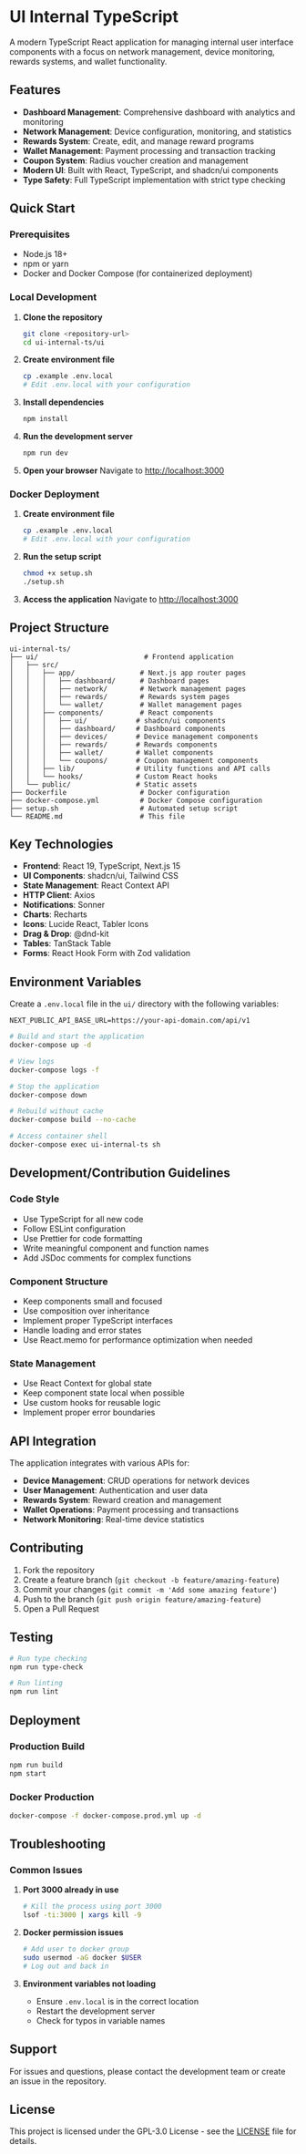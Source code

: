 # UI Internal TypeScript

A modern TypeScript React application for managing internal user interface components with a focus on network management, device monitoring, rewards systems, and wallet functionality.

## Features

- **Dashboard Management**: Comprehensive dashboard with analytics and monitoring
- **Network Management**: Device configuration, monitoring, and statistics
- **Rewards System**: Create, edit, and manage reward programs
- **Wallet Management**: Payment processing and transaction tracking
- **Coupon System**: Radius voucher creation and management
- **Modern UI**: Built with React, TypeScript, and shadcn/ui components
- **Type Safety**: Full TypeScript implementation with strict type checking

## Quick Start

### Prerequisites

- Node.js 18+
- npm or yarn
- Docker and Docker Compose (for containerized deployment)

### Local Development

1. **Clone the repository**

   ```bash
   git clone <repository-url>
   cd ui-internal-ts/ui
   ```

2. **Create environment file**

   ```bash
   cp .example .env.local
   # Edit .env.local with your configuration
   ```

3. **Install dependencies**

   ```bash
   npm install
   ```

4. **Run the development server**

   ```bash
   npm run dev
   ```

5. **Open your browser**
   Navigate to [http://localhost:3000](http://localhost:3000)

### Docker Deployment

1. **Create environment file**

   ```bash
   cp .example .env.local
   # Edit .env.local with your configuration
   ```

2. **Run the setup script**

   ```bash
   chmod +x setup.sh
   ./setup.sh
   ```

3. **Access the application**
   Navigate to [http://localhost:3000](http://localhost:3000)

## Project Structure

```
ui-internal-ts/
├── ui/                          # Frontend application
│   ├── src/
│   │   ├── app/                # Next.js app router pages
│   │   │   ├── dashboard/      # Dashboard pages
│   │   │   ├── network/        # Network management pages
│   │   │   ├── rewards/        # Rewards system pages
│   │   │   └── wallet/         # Wallet management pages
│   │   ├── components/         # React components
│   │   │   ├── ui/            # shadcn/ui components
│   │   │   ├── dashboard/     # Dashboard components
│   │   │   ├── devices/       # Device management components
│   │   │   ├── rewards/       # Rewards components
│   │   │   ├── wallet/        # Wallet components
│   │   │   └── coupons/       # Coupon management components
│   │   ├── lib/               # Utility functions and API calls
│   │   └── hooks/             # Custom React hooks
│   └── public/                # Static assets
├── Dockerfile                  # Docker configuration
├── docker-compose.yml          # Docker Compose configuration
├── setup.sh                    # Automated setup script
└── README.md                   # This file
```

## Key Technologies

- **Frontend**: React 19, TypeScript, Next.js 15
- **UI Components**: shadcn/ui, Tailwind CSS
- **State Management**: React Context API
- **HTTP Client**: Axios
- **Notifications**: Sonner
- **Charts**: Recharts
- **Icons**: Lucide React, Tabler Icons
- **Drag & Drop**: @dnd-kit
- **Tables**: TanStack Table
- **Forms**: React Hook Form with Zod validation

## Environment Variables

Create a `.env.local` file in the `ui/` directory with the following variables:

```env
NEXT_PUBLIC_API_BASE_URL=https://your-api-domain.com/api/v1
```

```bash
# Build and start the application
docker-compose up -d

# View logs
docker-compose logs -f

# Stop the application
docker-compose down

# Rebuild without cache
docker-compose build --no-cache

# Access container shell
docker-compose exec ui-internal-ts sh
```

## Development/Contribution Guidelines

### Code Style

- Use TypeScript for all new code
- Follow ESLint configuration
- Use Prettier for code formatting
- Write meaningful component and function names
- Add JSDoc comments for complex functions

### Component Structure

- Keep components small and focused
- Use composition over inheritance
- Implement proper TypeScript interfaces
- Handle loading and error states
- Use React.memo for performance optimization when needed

### State Management

- Use React Context for global state
- Keep component state local when possible
- Use custom hooks for reusable logic
- Implement proper error boundaries

## API Integration

The application integrates with various APIs for:

- **Device Management**: CRUD operations for network devices
- **User Management**: Authentication and user data
- **Rewards System**: Reward creation and management
- **Wallet Operations**: Payment processing and transactions
- **Network Monitoring**: Real-time device statistics

## Contributing

1. Fork the repository
2. Create a feature branch (`git checkout -b feature/amazing-feature`)
3. Commit your changes (`git commit -m 'Add some amazing feature'`)
4. Push to the branch (`git push origin feature/amazing-feature`)
5. Open a Pull Request

## Testing

```bash
# Run type checking
npm run type-check

# Run linting
npm run lint

```

## Deployment

### Production Build

```bash
npm run build
npm start
```

### Docker Production

```bash
docker-compose -f docker-compose.prod.yml up -d
```

## Troubleshooting

### Common Issues

1. **Port 3000 already in use**

   ```bash
   # Kill the process using port 3000
   lsof -ti:3000 | xargs kill -9
   ```

2. **Docker permission issues**

   ```bash
   # Add user to docker group
   sudo usermod -aG docker $USER
   # Log out and back in
   ```

3. **Environment variables not loading**
   - Ensure `.env.local` is in the correct location
   - Restart the development server
   - Check for typos in variable names

## Support

For issues and questions, please contact the development team or create an issue in the repository.

## License

This project is licensed under the GPL-3.0 License - see the [LICENSE](LICENSE) file for details.

